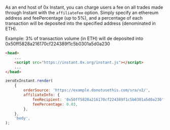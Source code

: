 As an end host of 0x Instant, you can charge users a fee on all trades made through Instant with the `affiliateFee` option. Simply specify an ethereum address and feePercentage (up to 5%), and a percentage of each transaction will be deposited into the specified address (denominated in ETH).

Example: 3% of transaction volume (in ETH) will de deposited into 0x50ff5828a216170cf224389f1c5b0301a5d0a230

```html
<head>
    ...
    <script src="https://instant.0x.org/instant.js"></script>
    ...
</head>
```

```javascript
zeroExInstant.render(
    {
        orderSource: 'https://example.donotusethis.com/sra/v2/',
        affiliateInfo: {
            feeRecipient: '0x50ff5828a216170cf224389f1c5b0301a5d0a230',
            feePercentage: 0.03,
        },
    },
    'body',
);
```
